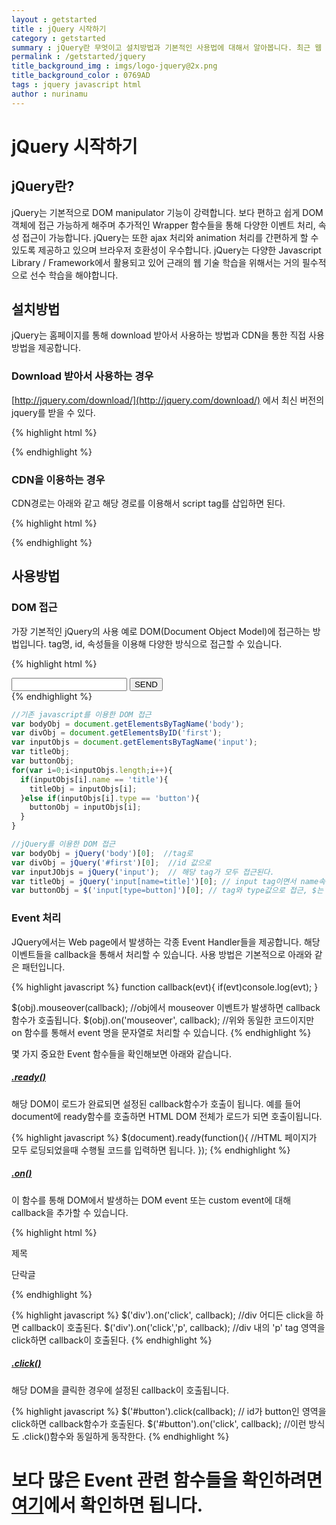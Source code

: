 ```yaml
---
layout : getstarted
title : jQuery 시작하기
category : getstarted
summary : jQuery란 무엇이고 설치방법과 기본적인 사용법에 대해서 알아봅니다. 최근 웹 어플리케이션 개발할때 필수적으로 사용하는 라이브러리이니 만큼 익숙해지는 것이 좋습니다.
permalink : /getstarted/jquery
title_background_img : imgs/logo-jquery@2x.png
title_background_color : 0769AD
tags : jquery javascript html
author : nurinamu
---
```


# jQuery 시작하기

## jQuery란?
jQuery는 기본적으로 DOM manipulator 기능이 강력합니다. 보다 편하고 쉽게 DOM 객체에 접근 가능하게 해주며 추가적인 Wrapper 함수들을 통해 다양한 이벤트 처리, 속성 접근이 가능합니다.
jQuery는 또한 ajax 처리와 animation 처리를 간편하게 할 수 있도록 제공하고 있으며 브라우저 호환성이 우수합니다. jQuery는 다양한 Javascript Library / Framework에서 활용되고 있어 근래의 웹 기술 학습을 위해서는 거의 필수적으로 선수 학습을 해야합니다.

## 설치방법

jQuery는 홈페이지를 통해 download 받아서 사용하는 방법과 CDN을 통한 직접 사용 방법을 제공합니다.

### Download 받아서 사용하는 경우

[http://jquery.com/download/](http://jquery.com/download/) 에서 최신 버전의 jquery를 받을 수 있다.

{% highlight html %}
<!-- 아래 tag를 필요한 위치에 삽입한다. 일반적으로 head 안에 위치한다. -->
<script type=”text/javascript” src=”/path/to/jquery.js”></script>
{% endhighlight %}

### CDN을 이용하는 경우

CDN경로는 아래와 같고 해당 경로를 이용해서 script tag를 삽입하면 된다.

{% highlight html %}
<!-- 아래 tag를 필요한 위치에 삽입한다. 일반적으로 head 안에 위치한다. -->
<script type=”text/javascript” src=”/path/to/jquery.js”></script>
{% endhighlight %}

## 사용방법

### DOM 접근
가장 기본적인 jQuery의 사용 예로 DOM(Document Object Model)에 접근하는 방법입니다.
tag명, id, 속성들을 이용해 다양한 방식으로 접근할 수 있습니다.

{% highlight html %}
<body>
    <div id="first">
        <input type="text" name="title">
        <input type="button" name="sendBtn" value="SEND">
    </div>
</body>
{% endhighlight %}

``` javascript
//기존 javascript를 이용한 DOM 접근
var bodyObj = document.getElementsByTagName('body');
var divObj = document.getElementsByID('first');
var inputObjs = document.getElementsByTagName('input');
var titleObj;
var buttonObj;
for(var i=0;i<inputObjs.length;i++){
  if(inputObjs[i].name == 'title'){
    titleObj = inputObjs[i];
  }else if(inputObjs[i].type == 'button'){
    buttonObj = inputObjs[i];
  }
}

//jQuery를 이용한 DOM 접근
var bodyObj = jQuery('body')[0];  //tag로
var divObj = jQuery('#first')[0];  //id 값으로
var inputJObjs = jQuery('input');  // 해당 tag가 모두 접근된다.
var titleObj = jQuery('input[name=title]')[0]; // input tag이면서 name속성값이 title인 DOM에 접근
var buttonObj = $('input[type=button]')[0]; // tag와 type값으로 접근, $는 jQuery의 축약지시자이다.
```

### Event 처리
JQuery에서는 Web page에서 발생하는 각종 Event Handler들을 제공합니다.
해당 이벤트들을 callback을 통해서 처리할 수 있습니다. 사용 방법은 기본적으로 아래와 같은 패턴입니다.

{% highlight javascript %}
function callback(evt){
  if(evt)console.log(evt);
}

$(obj).mouseover(callback);  //obj에서 mouseover 이벤트가 발생하면 callback함수가 호출됩니다.
$(obj).on('mouseover', callback); //위와 동일한 코드이지만 on 함수를 통해서 event 명을 문자열로 처리할 수 있습니다.
{% endhighlight %}

몇 가지 중요한 Event 함수들을 확인해보면 아래와 같습니다.

##### [.ready()](http://api.jquery.com/ready/)
해당 DOM이 로드가 완료되면 설정된 callback함수가 호출이 됩니다. 예를 들어 document에 ready함수를 호출하면 HTML DOM 전체가 로드가 되면 호출이됩니다.

{% highlight javascript %}
$(document).ready(function(){
    //HTML 페이지가 모두 로딩되었을때 수행될 코드를 입력하면 됩니다.
});
{% endhighlight %}

##### [.on()](http://api.jquery.com/on/)
이 함수를 통해 DOM에서 발생하는 DOM event 또는 custom event에 대해 callback을 추가할 수 있습니다.

{% highlight html %}
<div>
  <span class="title">제목</span>
  <p>단락글</p>
</div>
{% endhighlight %}

{% highlight javascript %}
$('div').on('click', callback); //div 어디든 click을 하면 callback이 호출된다.
$('div').on('click','p', callback); //div 내의 'p' tag 영역을 click하면 callback이 호출된다.
{% endhighlight %}

##### [.click()](http://api.jquery.com/click/)
해당 DOM을 클릭한 경우에 설정된 callback이 호출됩니다.

{% highlight javascript %}
$('#button').click(callback); // id가 button인 영역을 click하면 callback함수가 호출된다.
$('#button').on('click', callback); //이런 방식도 .click()함수와 동일하게 동작한다.
{% endhighlight %}

보다 많은 Event 관련 함수들을 확인하려면 [여기](http://api.jquery.com/category/events/)에서 확인하면 됩니다.
=======



